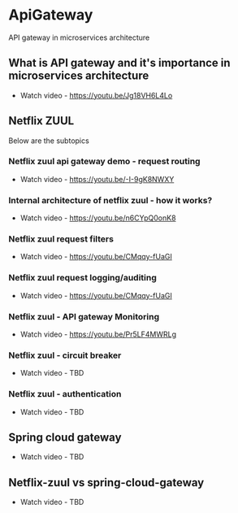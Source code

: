 # ApiGateway
 API gateway in microservices architecture
 
 ## What is API gateway and it's importance in microservices architecture
 
 * Watch video - https://youtu.be/Jg18VH6L4Lo
 
  ## Netflix ZUUL 
  
  Below are the subtopics 
  
  ### Netflix zuul api gateway demo - request routing
 
 * Watch video - https://youtu.be/-I-9gK8NWXY
 
 ### Internal architecture of netflix zuul - how it works?
 
 * Watch video - https://youtu.be/n6CYpQ0onK8
 
 ### Netflix zuul request filters
 
 * Watch video - https://youtu.be/CMqqy-fUaGI
 
 
 ### Netflix zuul request logging/auditing
 
 * Watch video - https://youtu.be/CMqqy-fUaGI
 
 
  ### Netflix zuul - API gateway Monitoring
 
 * Watch video - https://youtu.be/Pr5LF4MWRLg
 
  ### Netflix zuul - circuit breaker
 
 * Watch video - TBD
 
 ### Netflix zuul - authentication
 
 * Watch video - TBD
 
  ## Spring cloud gateway
 
 * Watch video - TBD
 
  ## Netflix-zuul vs spring-cloud-gateway
 
 * Watch video - TBD
